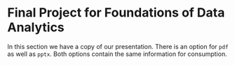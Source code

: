 # Final Project for Foundations of Data Analytics

In this section we have a copy of our presentation. There is an option for `pdf` as well as `pptx`. Both options contain the same information for consumption. 
